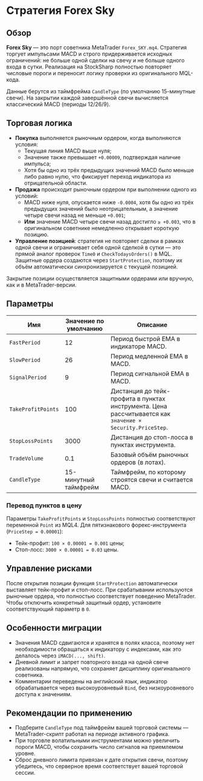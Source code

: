 # Стратегия Forex Sky

## Обзор
**Forex Sky** — это порт советника MetaTrader `Forex_SKY.mq4`. Стратегия торгует импульсами MACD и строго придерживается исходных ограничений: не больше одной сделки на свечу и не больше одного входа в сутки. Реализация на StockSharp полностью повторяет числовые пороги и переносит логику проверки из оригинального MQL-кода.

Данные берутся из таймфрейма `CandleType` (по умолчанию 15-минутные свечи). На закрытии каждой завершённой свечи вычисляется классический MACD (периоды 12/26/9).

## Торговая логика
- **Покупка** выполняется рыночным ордером, когда выполняются условия:
  - Текущая линия MACD выше нуля;
  - Значение также превышает `+0.00009`, подтверждая наличие импульса;
  - Хотя бы одно из трёх предыдущих значений MACD было меньше либо равно нулю, что фиксирует переход индикатора из отрицательной области.
- **Продажа** происходит рыночным ордером при выполнении одного из условий:
  - MACD ниже нуля, опускается ниже `-0.0004`, хотя бы одно из трёх предыдущих значений было неотрицательным, а значение четыре свечи назад не меньше `+0.001`;
  - **Или** значение MACD четыре свечи назад достигло `≥ +0.003`, что в оригинальном советнике немедленно открывает короткую позицию.
- **Управление позицией**: стратегия не повторяет сделки в рамках одной свечи и ограничивает себя одной сделкой в сутки — это прямой аналог проверок `Time0` и `CheckTodaysOrders()` в MQL. Защитные ордера создаются через `StartProtection`, поэтому их объём автоматически синхронизируется с текущей позицией.

Закрытие позиции осуществляется защитными ордерами или вручную, как и в MetaTrader-версии.

## Параметры
| Имя | Значение по умолчанию | Описание |
|-----|-----------------------|----------|
| `FastPeriod` | 12 | Период быстрой EMA в индикаторе MACD. |
| `SlowPeriod` | 26 | Период медленной EMA в MACD. |
| `SignalPeriod` | 9 | Период сигнальной EMA в MACD. |
| `TakeProfitPoints` | 100 | Дистанция до тейк-профита в пунктах инструмента. Цена рассчитывается как `значение × Security.PriceStep`. |
| `StopLossPoints` | 3000 | Дистанция до стоп-лосса в пунктах инструмента. |
| `TradeVolume` | 0.1 | Базовый объём рыночных ордеров (в лотах). |
| `CandleType` | 15-минутный таймфрейм | Таймфрейм, по которому строятся свечи и считается MACD. |

### Перевод пунктов в цену
Параметры `TakeProfitPoints` и `StopLossPoints` полностью соответствуют переменной `Point` из MQL4. Для пятизнакового форекс-инструмента (`PriceStep = 0.00001`):
- Тейк-профит: `100 × 0.00001 = 0.001` цены;
- Стоп-лосс: `3000 × 0.00001 = 0.03` цены.

## Управление рисками
После открытия позиции функция `StartProtection` автоматически выставляет тейк-профит и стоп-лосс. При срабатывании используются рыночные ордера, что полностью соответствует поведению MetaTrader. Чтобы отключить конкретный защитный ордер, установите соответствующий параметр в `0`.

## Особенности миграции
- Значения MACD сдвигаются и хранятся в полях класса, поэтому нет необходимости обращаться к индикатору с индексами, как это делалось через `iMACD(..., shift)`.
- Дневной лимит и запрет повторного входа на одной свече реализованы напрямую, что сохраняет дисциплину оригинального советника.
- Комментарии переведены на английский язык, индикатор обрабатывается через высокоуровневый `Bind`, без низкоуровневого доступа к значениям.

## Рекомендации по применению
- Подберите `CandleType` под таймфрейм вашей торговой системы — MetaTrader-скрипт работал на периоде активного графика.
- При торговле волатильными инструментами можно увеличить пороги MACD, чтобы сохранить число сигналов на приемлемом уровне.
- Сброс дневного лимита привязан к дате открытия свечи, поэтому убедитесь, что серверное время соответствует вашей торговой сессии.
